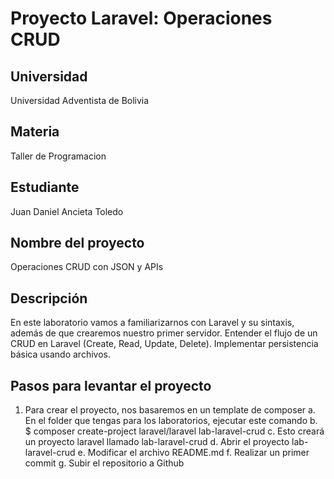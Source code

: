# Proyecto Laravel: Operaciones CRUD 

## Universidad
Universidad Adventista de Bolivia

## Materia
Taller de Programacion

## Estudiante
Juan Daniel Ancieta Toledo

## Nombre del proyecto
Operaciones CRUD con JSON y APIs

## Descripción
En este laboratorio vamos a familiarizarnos con Laravel y su sintaxis, además de que crearemos nuestro primer servidor. Entender el flujo de un CRUD en Laravel (Create, Read, Update, Delete). Implementar persistencia básica usando archivos.


## Pasos para levantar el proyecto
1. 	Para crear el proyecto, nos basaremos en un template de composer
a.	En el folder que tengas para los laboratorios, ejecutar este comando
b.	$ composer create-project laravel/laravel lab-laravel-crud
c.	Esto creará un proyecto laravel llamado lab-laravel-crud
d.	Abrir el proyecto lab-laravel-crud
e.	Modificar el archivo README.md
f.	Realizar un primer commit
g.	Subir el repositorio a Github

